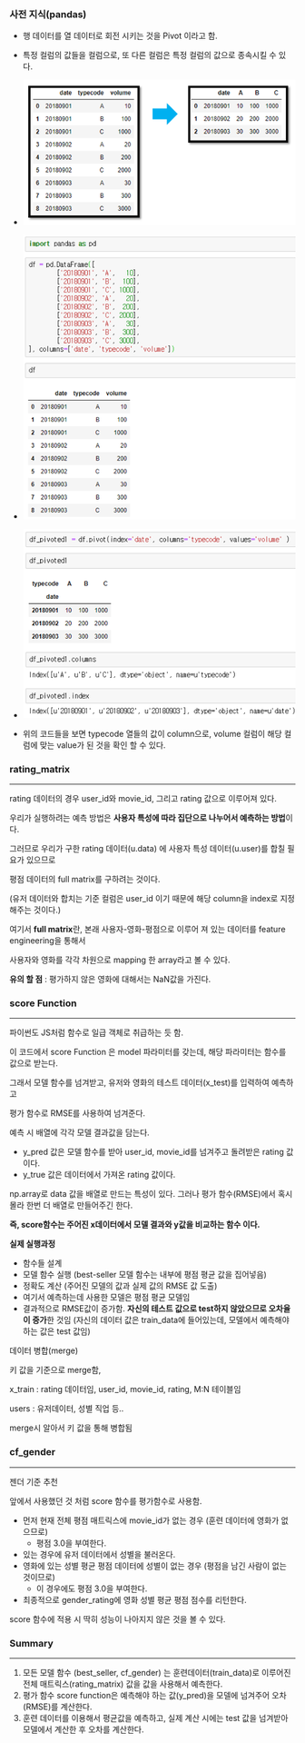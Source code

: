 

### 사전 지식(pandas)



- 행 데이터를 열 데이터로 회전 시키는 것을 Pivot 이라고 함.
- 특정 컬럼의 값들을 컬럼으로, 또 다른 컬럼은 특정 컬럼의 값으로 종속시킬 수 있다.

- ![](./img/01.png)
- ![](./img/02.png)
- ![](./img/03.png)

- 위의 코드들을 보면 typecode 열들의 값이 column으로, volume 컬럼이 해당 컬럼에 맞는 value가 된 것을 확인 할 수 있다.



### rating_matrix

---

rating 데이터의 경우 user_id와 movie_id, 그리고 rating 값으로 이루어져 있다.

우리가 실행하려는 예측 방법은 **사용자 특성에 따라 집단으로 나누어서 예측하는 방법**이다.

그러므로 우리가 구한 rating 데이터(u.data) 에 사용자 특성 데이터(u.user)를 합칠 필요가 있으므로

평점 데이터의 full matrix를 구하려는 것이다.

(유저 데이터와 합치는 기준 컬럼은 user_id 이기 때문에 해당 column을 index로 지정해주는 것이다.)

여기서 **full matrix**란, 본래 사용자-영화-평점으로 이루어 져 있는 데이터를 feature engineering을 통해서

사용자와 영화를 각각 차원으로 mapping 한 array라고 볼 수 있다.

**유의 할 점** : 평가하지 않은 영화에 대해서는 NaN값을 가진다.



### score Function

---

파이썬도 JS처럼 함수로 일급 객체로 취급하는 듯 함.

이 코드에서 score Function 은 model 파라미터를 갖는데, 해당 파라미터는 함수를 값으로 받는다.

그래서 모델 함수를 넘겨받고, 유저와 영화의 테스트 데이터(x_test)를 입력하여 예측하고

평가 함수로 RMSE를 사용하여 넘겨준다.

예측 시 배열에 각각 모델 결과값을 담는다.

- y_pred 값은 모델 함수를 받아 user_id, movie_id를 넘겨주고 돌려받은 rating 값이다. 
- y_true 값은 데이터에서 가져온 rating 값이다.

np.array로 data 값을 배열로 만드는 특성이 있다. 그러나 평가 함수(RMSE)에서 혹시 몰라 한번 더 배열로 만들어주긴 한다.

**즉, score함수는 주어진 x데이터에서 모델 결과와 y값을 비교하는 함수 이다.**



**실제 실행과정**

- 함수들 설계
- 모델 함수 실행  (best-seller 모델 함수는 내부에 평점 평균 값을 집어넣음)
- 정확도 계산 (주어진 모델의 값과 실제 값의 RMSE 값 도출)
- 여기서 예측하는데 사용한 모델은 평점 평균 모델임
- 결과적으로 RMSE값이 증가함. **자신의 테스트 값으로 test하지 않았으므로 오차율이 증가**한 것임
  (자신의 데이터 값은 train_data에 들어있는데, 모델에서 예측해야하는 값은 test 값임)



데이터 병합(merge)

키 값을 기준으로 merge함, 

x_train : rating 데이터임, user_id, movie_id, rating, M:N 테이블임

users : 유저데이터, 성별 직업 등.. 

merge시 알아서 키 값을 통해 병합됨





### cf_gender

---

젠더 기준 추천

앞에서 사용했던 것 처럼 score 함수를 평가함수로 사용함.



- 먼저 현재 전체 평점 매트릭스에 movie_id가 없는 경우 (훈련 데이터에 영화가 없으므로)
  - 평점 3.0을 부여한다.
- 있는 경우에 유저 데이터에서 성별을 불러온다.
- 영화에 있는 성별 평균 평점 데이터에 성별이 없는 경우 (평점을 남긴 사람이 없는 것이므로)
  - 이 경우에도 평점 3.0을 부여한다.
- 최종적으로 gender_rating에 영화 성별 평균 평점 점수를 리턴한다.



score 함수에 적용 시 딱히 성능이 나아지지 않은 것을 볼 수 있다.





### Summary

---

1. 모든 모델 함수 (best_seller, cf_gender) 는 훈련데이터(train_data)로 이루어진 전체 매트릭스(rating_matrix) 값을 값을 사용해서 예측한다.
2. 평가 함수 score function은 예측해야 하는 값(y_pred)을 모델에 넘겨주어 오차(RMSE)를 계산한다.
3. 훈련 데이터를 이용해서 평균값을 예측하고, 실제 계산 시에는 test 값을 넘겨받아 모델에서 계산한 후 오차를 계산한다.